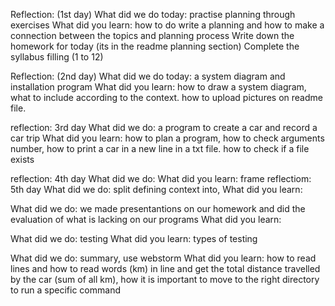 Reflection:  (1st day)
What did we do today: practise planning through exercises
What did you learn: how to do write a planning and how to make a connection between the topics and planning process 
Write down the homework for today (its in the readme planning section)
Complete the syllabus filling (1 to 12)

Reflection: (2nd day)
What did we do today: a system diagram and installation program
What did you learn: how to draw a system diagram, what to include according to the context. how to upload pictures on readme file.

reflection: 3rd day
What did we do: a program to create a car and record a car trip
What did you learn: how to plan a program, how to check arguments number, how to print a car in a new line in a txt file.
how to check if a file exists

reflection: 4th day
What did we do: 
What did you learn: 
frame
reflectiom: 5th day
What did we do: split defining context into, 
What did you learn:

What did we do: we made presentantions on our homework and did the evaluation of what is lacking on our programs What did you learn:

What did we do: testing
What did you learn: types of testing

What did we do: summary, use webstorm
What did you learn: how to read lines and how to read words (km) in line and get the total distance travelled by the car (sum of all km), how it is important to move to the right directory to run a specific command
